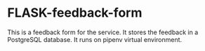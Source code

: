 # FLASK-feedback-form

This is a feedback form for the service. It stores the feedback in a PostgreSQL database. It runs on pipenv virtual environment.
